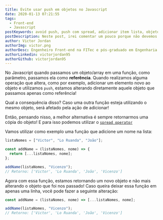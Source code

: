 ```yaml
---
title: Evite usar push em objetos no Javascript
date: 2020-01-13 07:21:55
tags:
  - Front-end
  - Javascript
postKeywords: avoid push, push com spread, adicionar item lista, objeto, javascript, como evitar push, porque não usar push javascript, spread
postDescription: Neste post, irei comentar um pouco porque não devemos alterar diretamente um objeto no Javascript utilizando a função push e como devemos contornar essa situação!
author: Victor Jordan
authorImg: victor.png
authorDesc: Engenheiro Front-end na FITec e pós-graduado em Engenharia de Software pela PUC-MG e formado em Banco de Dados pela Fatec, apaixonado por usabilidade, performance e UX!
authorLinkedin: victorjordan95
authorGithub: victorjordan95
---
```


No Javascript quando passamos um objeto/array em uma função, como parâmetro, passamos ela como **referência**.
Quando realizamos alguma operação que altera, como por exemplo, adicionar um elemento novo ao objeto e utilizamos `push`, estamos alterando diretamente aquele objeto que passamos apenas como referência!

Qual a consequência disso? Caso uma outra função esteja utilizando o mesmo objeto, será afetado pela ação de adicionar!

Então, pensando nisso, a melhor alternativa é sempre retornarmos uma cópia do objeto!
E para isso podemos utilizar o [`spread operator`](https://backefront.com.br/como-juntar-arrays-javascript/)

<!-- more -->

Vamos utilizar como exemplo uma função que adicione um nome na lista:

```javascript
listaNomes = ["Victor", "Lo Ruanda", "João"];

const addName = (listaNomes, nome) => {
  return [...listaNomes, nome];
};

addName(listaNomes, "Vicenzo");
// Retorno: ['Victor', 'Lo Ruanda', 'João', 'Vicenzo']
```

Agora com essa função, estamos retornando um novo objeto e não mais alterando o objeto que foi nos passado!
Caso queira deixar essa função em apenas uma linha, você pode fazer a seguinte alteração:

```javascript
const addName = (listaNomes, nome) => [...listaNomes, nome];

addName(listaNomes, "Vicenzo");
// Retorno: ['Victor', 'Lo Ruanda', 'João', 'Vicenzo']
```
